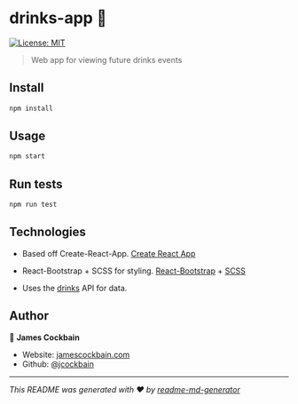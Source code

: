 # drinks-app 🍺

[![License: MIT](https://img.shields.io/badge/License-MIT-yellow.svg)](#)

> Web app for viewing future drinks events

## Install

```sh
npm install
```

## Usage

```sh
npm start
```

## Run tests

```sh
npm run test
```

## Technologies

- Based off Create-React-App. [Create React App](https://create-react-app.dev/)

- React-Bootstrap + SCSS for styling. [React-Bootstrap](https://react-bootstrap.github.io/) + [SCSS](https://sass-lang.com/)

- Uses the [drinks](https://www.siliconrhino.io/drinks/) API for data.

## Author

👤 **James Cockbain**

- Website: [jamescockbain.com](https://jamescockbain.com)
- Github: [@jcockbain](https://github.com/jcockbain)

***
_This README was generated with ❤️ by [readme-md-generator](https://github.com/kefranabg/readme-md-generator)_